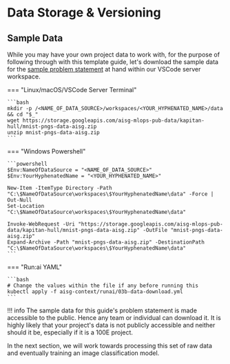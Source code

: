 # Data Storage & Versioning

## Sample Data

While you may have your own project data to work with, for the purpose
of following through with this template guide, let's download the 
sample data for the [sample problem statement][prob] at hand within our 
VSCode server workspace.

=== "Linux/macOS/VSCode Server Terminal"

    ```bash
    mkdir -p /<NAME_OF_DATA_SOURCE>/workspaces/<YOUR_HYPHENATED_NAME>/data && cd "$_"
    wget https://storage.googleapis.com/aisg-mlops-pub-data/kapitan-hull/mnist-pngs-data-aisg.zip
    unzip mnist-pngs-data-aisg.zip
    ```

=== "Windows Powershell"

    ```powershell
    $Env:NameOfDataSource = "<NAME_OF_DATA_SOURCE>"
    $Env:YourHyphenatedName = "<YOUR_HYPHENATED_NAME>"

    New-Item -ItemType Directory -Path "C:\$NameOfDataSource\workspaces\$YourHyphenatedName\data" -Force | Out-Null
    Set-Location "C:\$NameOfDataSource\workspaces\$YourHyphenatedName\data"

    Invoke-WebRequest -Uri "https://storage.googleapis.com/aisg-mlops-pub-data/kapitan-hull/mnist-pngs-data-aisg.zip" -OutFile "mnist-pngs-data-aisg.zip"
    Expand-Archive -Path "mnist-pngs-data-aisg.zip" -DestinationPath "C:\$NameOfDataSource\workspaces\$YourHyphenatedName\data"
    ```

=== "Run:ai YAML"

    ```bash
    # Change the values within the file if any before running this
    kubectl apply -f aisg-context/runai/03b-data-download.yml
    ```

!!! info
    The sample data for this guide's problem statement is made
    accessible to the public. Hence any team or individual can download
    it. It is highly likely that your project's data is not publicly
    accessible and neither should it be, especially if it is a 100E
    project.

In the next section, we will work towards processing this set of raw
data and eventually training an image classification model.

[prob]: ./02-preface.md#guides-problem-statement
